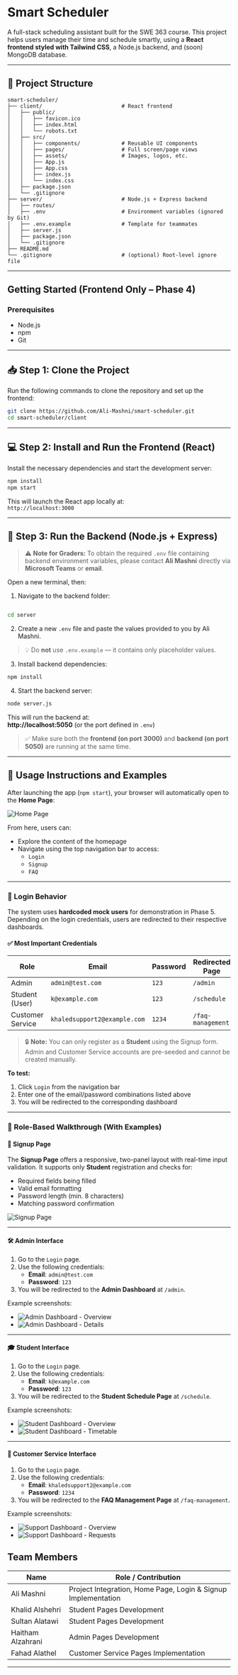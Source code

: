 #  Smart Scheduler

A full-stack scheduling assistant built for the SWE 363 course. This project helps users manage their time and schedule smartly, using a **React frontend styled with Tailwind CSS**, a Node.js backend, and (soon) MongoDB database.

---

## 📁 Project Structure

```plaintext
smart-scheduler/
├── client/                         # React frontend
│   ├── public/
│   │   ├── favicon.ico
│   │   ├── index.html
│   │   └── robots.txt
│   ├── src/
│   │   ├── components/             # Reusable UI components
│   │   ├── pages/                  # Full screen/page views
│   │   ├── assets/                 # Images, logos, etc.
│   │   ├── App.js
│   │   ├── App.css
│   │   ├── index.js
│   │   └── index.css
│   ├── package.json
│   └── .gitignore
├── server/                         # Node.js + Express backend
│   ├── routes/
│   ├── .env                        # Environment variables (ignored by Git)
│   ├── .env.example                # Template for teammates
│   ├── server.js
│   ├── package.json
│   └── .gitignore
├── README.md
└── .gitignore                      # (optional) Root-level ignore file
```

---

## Getting Started (Frontend Only – Phase 4)

### Prerequisites
- Node.js
- npm
- Git

---
## 📥 Step 1: Clone the Project

Run the following commands to clone the repository and set up the frontend:

```bash
git clone https://github.com/Ali-Mashni/smart-scheduler.git  
cd smart-scheduler/client
```

---

## 💻 Step 2: Install and Run the Frontend (React)

Install the necessary dependencies and start the development server:

```bash
npm install  
npm start
```

This will launch the React app locally at:  
`http://localhost:3000`

---
## 🔧 Step 3: Run the Backend (Node.js + Express)

> ⚠️  **Note for Graders:** To obtain the required `.env` file containing backend environment variables, please contact **Ali Mashni** directly via **Microsoft Teams** or **email**.

Open a new terminal, then:

1. Navigate to the backend folder:

```bash

cd server
```

2. Create a new `.env` file and paste the values provided to you by Ali Mashni.

> 💡 Do **not** use `.env.example` — it contains only placeholder values.

3. Install backend dependencies:

```bash
npm install
```

4. Start the backend server:

```bash
node server.js
```

This will run the backend at:  
**http://localhost:5050** (or the port defined in `.env`)

> ✅ Make sure both the **frontend (on port 3000)** and **backend (on port 5050)** are running at the same time.

---
## 🧪 Usage Instructions and Examples

After launching the app (`npm start`), your browser will automatically open to the **Home Page**:

![Home Page](./client/src/assets/Phase1_images/homePage.png)

From here, users can:

- Explore the content of the homepage
- Navigate using the top navigation bar to access:
  - `Login`
  - `Signup`
  - `FAQ`

---

### 🔐 Login Behavior

The system uses **hardcoded mock users** for demonstration in Phase 5. Depending on the login credentials, users are redirected to their respective dashboards.

#### ✅ Most Important Credentials

| Role             | Email                            | Password | Redirected Page       |
|------------------|----------------------------------|----------|------------------------|
| Admin            | `admin@test.com`                 | `123`    | `/admin`              |
| Student (User)   | `k@example.com`                   | `123`    | `/schedule`           |
| Customer Service | `khaledsupport2@example.com`     | `1234`   | `/faq-management`     |

> 🔒 **Note:** You can only register as a **Student** using the Signup form.  
> Admin and Customer Service accounts are pre-seeded and cannot be created manually.

**To test:**

1. Click `Login` from the navigation bar  
2. Enter one of the email/password combinations listed above  
3. You will be redirected to the corresponding dashboard



---

### 🧭 Role-Based Walkthrough (With Examples)

#### 📝 Signup Page

The **Signup Page** offers a responsive, two-panel layout with real-time input validation. It supports only **Student** registration and checks for:

- Required fields being filled
- Valid email formatting
- Password length (min. 8 characters)
- Matching password confirmation

![Signup Page](./client/src/assets/Phase1_images/signup.png)

---

#### 🛠️ Admin Interface

1. Go to the `Login` page.
2. Use the following credentials:
   - **Email**: `admin@test.com`  
   - **Password**: `123`
3. You will be redirected to the **Admin Dashboard** at `/admin`.

Example screenshots:

- ![Admin Dashboard - Overview](./client/src/assets/Phase1_images/admin_dashboard_1.png)
- ![Admin Dashboard - Details](./client/src/assets/Phase1_images/admin_dashboard_2.png)

---

#### 🎓 Student Interface

1. Go to the `Login` page.
2. Use the following credentials:
   - **Email**: `k@example.com`  
   - **Password**: `123`
3. You will be redirected to the **Student Schedule Page** at `/schedule`.

Example screenshots:

- ![Student Dashboard - Overview](./client/src/assets/Phase1_images/student_dashboard_1.png)
- ![Student Dashboard - Timetable](./client/src/assets/Phase1_images/student_dashboard_2.png)

---

#### 💬 Customer Service Interface

1. Go to the `Login` page.
2. Use the following credentials:
   - **Email**: `khaledsupport2@example.com`  
   - **Password**: `1234`
3. You will be redirected to the **FAQ Management Page** at `/faq-management`.

Example screenshots:

- ![Support Dashboard - Overview](./client/src/assets/Phase1_images/support_dashboard_1.png)
- ![Support Dashboard - Requests](./client/src/assets/Phase1_images/support_dashboard_2.png)

##  Team Members

| Name               | Role / Contribution                                                                 |
|--------------------|--------------------------------------------------------------------------------------|
| Ali Mashni         | Project Integration, Home Page, Login & Signup Implementation                       |
| Khalid Alshehri    | Student Pages Development                                                            |
| Sultan Alatawi     | Student Pages Development                                                            |
| Haitham Alzahrani    | Admin Pages Development                                                              |
| Fahad Alathel      | Customer Service Pages Implementation                                                |
---



